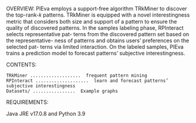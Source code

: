 OVERVIEW:
 PIEva employs a support-free algorithm TRkMiner to discover the top-rank-𝑘 patterns. TRkMiner is
equipped with a novel interestingness metric that considers both
size and support of a pattern to ensure the quality of discovered
patterns. In the samples labeling phase, RPInteract selects representative pat-
terns from the discovered pattern set based on the representative-
ness of patterns and obtains users’ preferences on the selected pat-
terns via limited interaction. On the labeled samples, PIEva trains
a prediction model to forecast patterns’ subjective interestingness.

CONTENTS:

    TRkMiner ...................  frequent pattern mining
    RPInteract ....................  learn and forecast patterns’ subjective interestingness
    Datasets/ ................  Example graphs
    
REQUIREMENTS:

Java JRE v17.0.8 and Python 3.9
